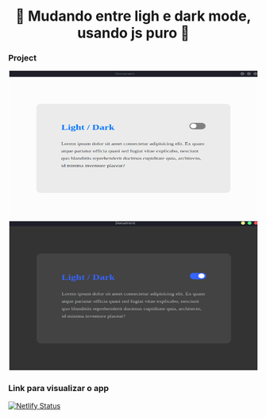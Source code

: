 <h1 align="center">
  🚀️ Mudando entre ligh e dark mode, usando js puro 🚀️
</h1>

### Project


<div align="center"> 
  <img alt="projeto" src="./.github/light.png" width="500px" height="300px" />
  <img alt="projeto" src="./.github/dark.png" width="500px" height="300px" />

</div>

### Link para visualizar o app

[![Netlify Status](https://api.netlify.com/api/v1/badges/46deacd7-cc31-4cd4-9232-fc34088e4c7c/deploy-status)](https://purejsprojects.netlify.app/darkmode/)